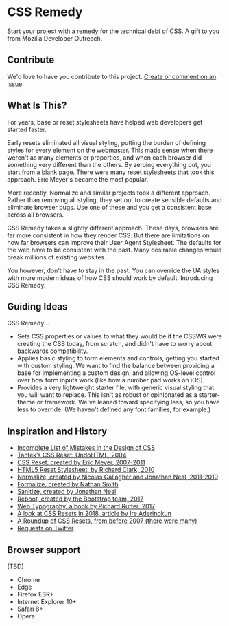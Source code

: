 # CSS Remedy

Start your project with a remedy for the technical debt of CSS. 
A gift to you from Mozilla Developer Outreach. 


## Contribute

We'd love to have you contribute to this project. [Create or comment on an issue](https://github.com/mozdevs/cssremedy/issues).


## What Is This? 

For years, base or reset stylesheets have helped web developers get started faster. 

Early resets eliminated all visual styling, putting the burden of defining styles for every element on the webmaster. This made sense when there weren't as many elements or  properties, and when each browser did something very different than the others. By zeroing everything out, you start from a blank page. There were many reset stylesheets that took this approach. Eric Meyer's became the most popular. 

More recently, Normalize and similar projects took a different approach. Rather than removing all styling, they set out to create sensible defaults and eliminate browser bugs. Use one of these and you get a consistent base across all browsers.

CSS Remedy takes a slightly different approach. These days, browsers are far more consistent in how they render CSS. But there are limitations on how far browsers can improve their User Agent Stylesheet. The defaults for the web have to be consistent with the past. Many desirable changes would break millions of existing websites. 

You however, don't have to stay in the past. You can override the UA styles with more modern ideas of how CSS should work by default. Introducing CSS Remedy. 


## Guiding Ideas

CSS Remedy...
* Sets CSS properties or values to what they would be if the CSSWG were creating the CSS today, from scratch, and didn't have to worry about backwards compatibility.
* Applies basic styling to form elements and controls, getting you started with custom styling. We want to find the balance between providing a base for implementing a custom design, and allowing OS-level control over how form inputs work (like how a number pad works on iOS). 
* Provides a very lightweight starter file, with generic visual styling that you will want to replace. This isn't as robust or opinionated as a starter-theme or framework. We've leaned toward specifying less, so you have less to override. (We haven't defined any font families, for example.)



## Inspiration and History

* [Incomplete List of Mistakes in the Design of CSS](https://wiki.csswg.org/ideas/mistakes)
* [Tantek’s CSS Reset: UndoHTML, 2004](http://tantek.com/log/2004/undohtml.css)
* [CSS Reset, created by Eric Meyer, 2007-2011](https://meyerweb.com/eric/tools/css/reset)
* [HTML5 Reset Stylesheet, by Richard Clark, 2010](http://html5doctor.com/html-5-reset-stylesheet)
* [Normalize, created by Nicolas Gallagher and Jonathan Neal, 2011-2019](http://necolas.github.io/normalize.css)
* [Formalize, created by Nathan Smith](https://formalize.me)
* [Sanitize, created by Jonathan Neal](https://csstools.github.io/sanitize.css)
* [Reboot, created by the Bootstrap team, 2017](https://getbootstrap.com/docs/4.0/content/reboot)
* [Web Typography, a book by Richard Rutter, 2017](http://book.webtypography.net)
* [A look at CSS Resets in 2018, article by Ire Aderinokun](https://bitsofco.de/a-look-at-css-resets-in-2018)
* [A Roundup of CSS Resets, from before 2007 (there were many)](https://perishablepress.com/a-killer-collection-of-global-css-reset-styles)
* [Requests on Twitter](https://twitter.com/jensimmons/status/1082396940237750272)


## Browser support
(TBD)
* Chrome
* Edge
* Firefox ESR+
* Internet Explorer 10+
* Safari 8+
* Opera
